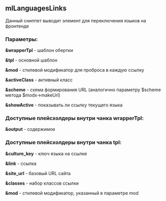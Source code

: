 ## mlLanguagesLinks

Данный сниппет выводит элемент для переключения языков на фронтенде

### Параметры:

**&wrapperTpl** - шаблон обертки

**&tpl** - основной шаблон

**&mod** - стилевой модификатор для проброса в каждую ссылку

**&activeClass** - активный класс

**&scheme** - схема формирования URL (аналогично параметру $scheme метода $modx->makeUrl)

**&showActive** - показывать ли ссылку текущего языка

### Доступные плейсхолдеры внутри чанка wrapperTpl:

**&output** - содержимое

### Доступные плейсхолдеры внутри чанка tpl:

**&culture_key** - ключ языка на ссылке

**&link** - ссылка

**&site_url** - базовый URL сайта

**&classes** - набор классов ссылки

**&mod** - стилевой модификатор, указанный в параметре mod
